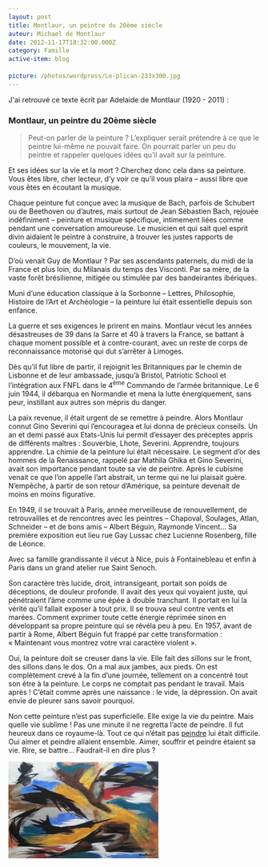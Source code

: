 ```yaml
---
layout: post
title: Montlaur, un peintre du 20ème siècle
auteur: Michael de Montlaur
date: 2012-11-17T18:32:00.000Z
category: Famille
active-item: blog

picture: /photos/wordpress/Le-plican-233x300.jpg
---
```

J'ai retrouvé ce texte écrit par Adelaide de Montlaur (1920 - 2011) :

### Montlaur, un peintre du 20ème siècle

> Peut-on parler de la peinture ? L’expliquer serait prétendre à ce que le peintre lui-même ne pouvait faire. On pourrait parler un peu du peintre et rappeler quelques idées qu’il avait sur la peinture.
>
Et ses idées sur la vie et la mort ? Cherchez donc cela dans sa peinture. Vous êtes libre, cher lecteur, d’y voir ce qu’il vous plaira – aussi libre que vous êtes en écoutant la musique.
>
<!--more-->
>
Chaque peinture fut conçue avec la musique de Bach, parfois de Schubert ou de Beethoven ou d’autres, mais surtout de Jean Sébastien Bach, rejouée indéfiniment – peinture et musique spécifique, intimement liées comme pendant une conversation amoureuse. Le musicien et qui sait quel esprit divin aidaient le peintre à construire, à trouver les justes rapports de couleurs, le mouvement, la vie.
>
D’où venait Guy de Montlaur ? Par ses ascendants paternels, du midi de la France et plus loin, du Milanais du temps des Visconti. Par sa mère, de la vaste forêt brésilienne, mitigée ou stimulée par des bandeirantes ibériques.
>
Muni d’une éducation classique à la Sorbonne – Lettres, Philosophie, Histoire de l’Art et Archéologie – la peinture lui était essentielle depuis son enfance.
>
La guerre et ses exigences le prirent en mains. Montlaur vécut les années désastreuses de 39 dans la Sarre et 40 à travers la France, se battant à chaque moment possible et à contre-courant, avec un reste de corps de reconnaissance motorisé qui dut s’arrêter à Limoges.
>
Dès qu’il fut libre de partir, il rejoignit les Britanniques par le chemin de Lisbonne et de leur ambassade, jusqu’à Bristol, Patriotic School et l’intégration aux FNFL dans le 4<sup>ème</sup> Commando de l’armée britannique. Le 6 juin 1944, il débarqua en Normandie et mena la lutte énergiquement, sans peur, instillant aux autres son mépris du danger.
>
La paix revenue, il était urgent de se remettre à peindre. Alors Montlaur connut Gino Severini qui l’encouragea et lui donna de précieux conseils. Un an et demi passé aux Etats-Unis lui permit d’essayer des préceptes appris de différents maîtres : Souverbie, Lhote, Severini. Apprendre, toujours apprendre. La chimie de la peinture lui était nécessaire. Le segment d’or des hommes de la Renaissance, rappelé par Mathila Ghika et Gino Severini, avait son importance pendant toute sa vie de peintre. Après le cubisme venait ce que l’on appelle l’art abstrait, un terme qui ne lui plaisait guère. N’empêche, à partir de son retour d’Amérique, sa peinture devenait de moins en moins figurative.
>
En 1949, il se trouvait à Paris, année merveilleuse de renouvellement, de retrouvailles et de rencontres avec les peintres – Chapoval, Soulages, Atlan, Schneider – et de bons amis – Albert Béguin, Raymonde Vincent… Sa première exposition eut lieu rue Gay Lussac chez Lucienne Rosenberg, fille de Léonce.
>
Avec sa famille grandissante il vécut à Nice, puis à Fontainebleau et enfin à Paris dans un grand atelier rue Saint Senoch.
>
Son caractère très lucide, droit, intransigeant, portait son poids de déceptions, de douleur profonde. Il avait des yeux qui voyaient juste, qui pénétraient l’âme comme une épée à double tranchant. Il portait en lui la vérité qu’il fallait exposer à tout prix. Il se trouva seul contre vents et marées. Comment exprimer toute cette énergie réprimée sinon en développant sa propre peinture qui se révéla peu à peu. En 1957, avant de partir à Rome, Albert Béguin fut frappé par cette transformation : « Maintenant vous montrez votre vrai caractère violent ».
>
Oui, la peinture doit se creuser dans la vie. Elle fait des sillons sur le front, des sillons dans le dos. On a mal aux jambes, aux pieds. On est complètement crevé à la fin d’une journée, tellement on a concentré tout son être à la peinture. Le corps ne comptait pas pendant le travail. Mais après ! C’était comme après une naissance : le vide, la dépression. On avait envie de pleurer sans savoir pourquoi.
>
Non cette peinture n’est pas superficielle. Elle exige la vie du peintre. Mais quelle vie sublime ! Pas une minute il ne regretta l’acte de peindre. Il fut heureux dans ce royaume-là. Tout ce qui n’était pas <span style="text-decoration: underline;">peindre</span> lui était difficile. Oui aimer et peindre allaient ensemble. Aimer, souffrir et peindre étaient sa vie. Rire, se battre… Faudrait-il en dire plus ?

<img src="/photos/wordpress/Sans-titre-141754-300x194.jpg" alt="Sans titre">
